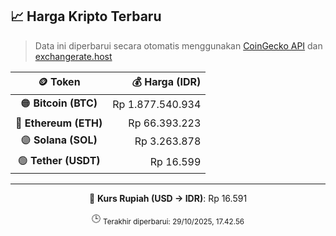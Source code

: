 

<!-- HARGA_KRIPTO -->
## 📈 Harga Kripto Terbaru

> Data ini diperbarui secara otomatis menggunakan [CoinGecko API](https://www.coingecko.com/) dan [exchangerate.host](https://exchangerate.host/)

<div align="center">

| 🪙 Token | 💰 Harga (IDR) |
|:------:|---------------:|
| 🟠 **Bitcoin (BTC)**   | Rp 1.877.540.934 |
| 🔵 **Ethereum (ETH)**  | Rp 66.393.223 |
| 🟣 **Solana (SOL)**    | Rp 3.263.878 |
| 🟢 **Tether (USDT)**   | Rp 16.599 |

---

💱 **Kurs Rupiah (USD → IDR)**: Rp 16.591

🕒 <sub>Terakhir diperbarui: 29/10/2025, 17.42.56</sub>

</div>
<!-- /HARGA_KRIPTO -->